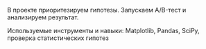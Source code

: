 
В проекте приоритезируем гипотезы.
Запускаем A/B-тест и анализируем результат.

Используемые инструменты и навыки:
Matplotlib, Pandas, SciPy, проверка статистических гипотез
